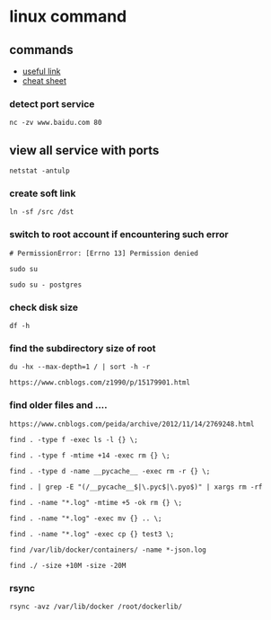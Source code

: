 # linux command

## commands

- [useful link](https://zhuanlan.zhihu.com/p/412735786)
- [cheat sheet](https://phoenixnap.com/kb/linux-commands-cheat-sheet)

### detect port service
```
nc -zv www.baidu.com 80
```

## view all service with ports
```
netstat -antulp
```

### create soft link
```
ln -sf /src /dst
```

### switch to root account if encountering such error
```
# PermissionError: [Errno 13] Permission denied

sudo su

sudo su - postgres
```

### check disk size
```
df -h
```

### find the subdirectory size of root
```
du -hx --max-depth=1 / | sort -h -r

https://www.cnblogs.com/z1990/p/15179901.html
```

### find older files and ....
```
https://www.cnblogs.com/peida/archive/2012/11/14/2769248.html

find . -type f -exec ls -l {} \;

find . -type f -mtime +14 -exec rm {} \; 

find . -type d -name __pycache__ -exec rm -r {} \;

find . | grep -E "(/__pycache__$|\.pyc$|\.pyo$)" | xargs rm -rf

find . -name "*.log" -mtime +5 -ok rm {} \;

find . -name "*.log" -exec mv {} .. \;

find . -name "*.log" -exec cp {} test3 \;

find /var/lib/docker/containers/ -name *-json.log

find ./ -size +10M -size -20M
```

### rsync
```
rsync -avz /var/lib/docker /root/dockerlib/
```



